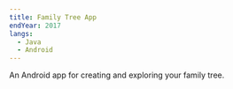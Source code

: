```yaml
---
title: Family Tree App
endYear: 2017
langs:
  - Java
  - Android
---
```


An Android app for creating and exploring your family tree.
